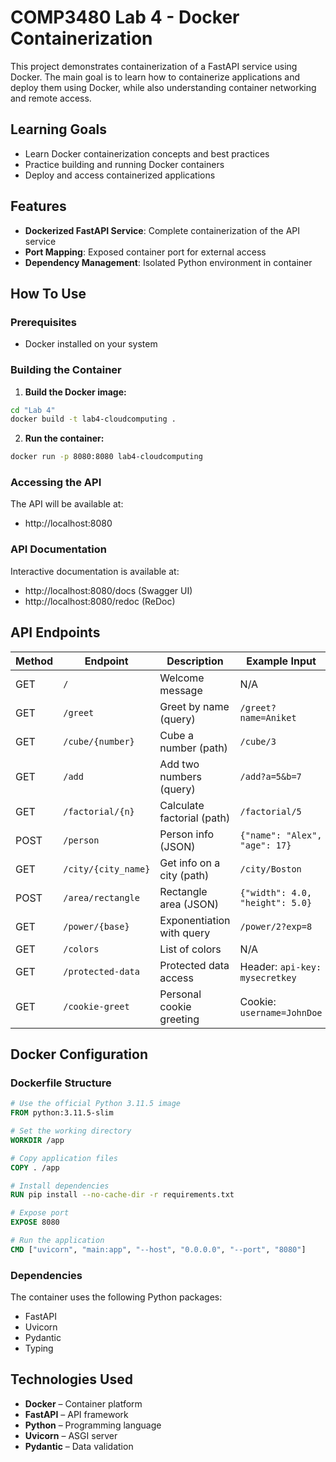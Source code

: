 # COMP3480 Lab 4 - Docker Containerization

This project demonstrates containerization of a FastAPI service using Docker. The main goal is to learn how to containerize applications and deploy them using Docker, while also understanding container networking and remote access.

## Learning Goals

- Learn Docker containerization concepts and best practices
- Practice building and running Docker containers
- Deploy and access containerized applications

## Features

- **Dockerized FastAPI Service**: Complete containerization of the API service
- **Port Mapping**: Exposed container port for external access
- **Dependency Management**: Isolated Python environment in container

## How To Use

### Prerequisites
- Docker installed on your system

### Building the Container

1. **Build the Docker image:**
```bash
cd "Lab 4"
docker build -t lab4-cloudcomputing .
```

2. **Run the container:**
```bash
docker run -p 8080:8080 lab4-cloudcomputing
```

### Accessing the API

The API will be available at:
- http://localhost:8080

### API Documentation
Interactive documentation is available at:
- http://localhost:8080/docs (Swagger UI)
- http://localhost:8080/redoc (ReDoc)


## API Endpoints

| Method | Endpoint            | Description                | Example Input                   |
| ------ | ------------------- | -------------------------- | ------------------------------- |
| GET    | `/`                 | Welcome message            | N/A                             |
| GET    | `/greet`            | Greet by name (query)      | `/greet?name=Aniket`            |
| GET    | `/cube/{number}`    | Cube a number (path)       | `/cube/3`                       |
| GET    | `/add`              | Add two numbers (query)    | `/add?a=5&b=7`                  |
| GET    | `/factorial/{n}`    | Calculate factorial (path) | `/factorial/5`                  |
| POST   | `/person`           | Person info (JSON)         | `{"name": "Alex", "age": 17}`   |
| GET    | `/city/{city_name}` | Get info on a city (path)  | `/city/Boston`                  |
| POST   | `/area/rectangle`   | Rectangle area (JSON)      | `{"width": 4.0, "height": 5.0}` |
| GET    | `/power/{base}`     | Exponentiation with query  | `/power/2?exp=8`                |
| GET    | `/colors`           | List of colors             | N/A                             |
| GET    | `/protected-data`   | Protected data access      | Header: `api-key: mysecretkey`  |
| GET    | `/cookie-greet`     | Personal cookie greeting   | Cookie: `username=JohnDoe`      |

## Docker Configuration

### Dockerfile Structure
```dockerfile
# Use the official Python 3.11.5 image
FROM python:3.11.5-slim

# Set the working directory
WORKDIR /app

# Copy application files
COPY . /app

# Install dependencies
RUN pip install --no-cache-dir -r requirements.txt

# Expose port
EXPOSE 8080

# Run the application
CMD ["uvicorn", "main:app", "--host", "0.0.0.0", "--port", "8080"]
```

### Dependencies
The container uses the following Python packages:
- FastAPI
- Uvicorn
- Pydantic
- Typing

## Technologies Used

- **Docker** – Container platform
- **FastAPI** – API framework
- **Python** – Programming language
- **Uvicorn** – ASGI server
- **Pydantic** – Data validation 